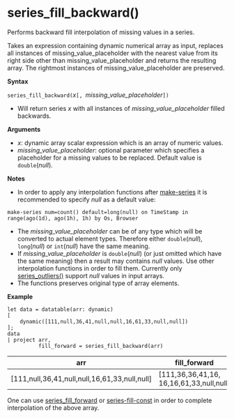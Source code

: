 # series_fill_backward()

Performs backward fill interpolation of missing values in a series.

Takes an expression containing dynamic numerical array as input, replaces all instances of missing_value_placeholder with the nearest value from its right side other than missing_value_placeholder and returns the resulting array. The rightmost instances of missing_value_placeholder are preserved.

**Syntax**

`series_fill_backward(`*x*`[, `*missing_value_placeholder*`])`
* Will return series *x* with all instances of *missing_value_placeholder* filled backwards.

**Arguments**

* *x*: dynamic array scalar expression which is an array of numeric values.
* *missing_value_placeholder*: optional parameter which specifies a placeholder for a missing values to be replaced. Default value is `double`(*null*).

**Notes**

* In order to apply any interpolation functions after [make-series](make-seriesoperator.md) it is recommended to specify *null* as a default value: 

<!-- csl -->
```
make-series num=count() default=long(null) on TimeStamp in range(ago(1d), ago(1h), 1h) by Os, Browser
```

* The *missing_value_placeholder* can be of any type which will be converted to actual element types. Therefore either `double`(*null*), `long`(*null*) or `int`(*null*) have the same meaning.
* If *missing_value_placeholder* is `double`(*null*) (or just omitted which have the same meaning) then a result may contains *null* values. Use other interpolation functions in order to fill them. Currently only [series_outliers()](series-outliersfunction.md) support *null* values in input arrays.
* The functions preserves original type of array elements.

**Example**

<!-- csl: https://help.kusto.windows.net:443/Samples -->
```
let data = datatable(arr: dynamic)
[
    dynamic([111,null,36,41,null,null,16,61,33,null,null])   
];
data 
| project arr, 
          fill_forward = series_fill_backward(arr)

```

|arr|fill_forward|
|---|---|
|[111,null,36,41,null,null,16,61,33,null,null]|[111,36,36,41,16, 16,16,61,33,null,null]|

  
One can use [series_fill_forward](series-fill-forwardfunction.md) or [series-fill-const](series-fill-constfunction.md) in order to complete interpolation of the above array.